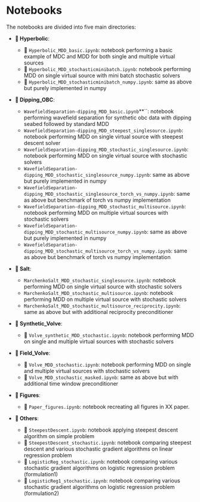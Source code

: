 # Notebooks

The notebooks are divided into five main directories:

* **:open_file_folder: Hyperbolic**:

  - :orange_book: ``Hyperbolic_MDD_basic.ipynb``: notebook performing a basic example of MDC and MDD for both single and multiple virtual sources
  - :orange_book: ``Hyperbolic_MDD_stochasticminibatch.ipynb``: notebook performing MDD on single virtual source with mini batch stochastic solvers
  - :orange_book: ``Hyperbolic_MDD_stochasticminibatch_numpy.ipynb``: same as above but purely implemented in numpy

* **:open_file_folder: Dipping_OBC**: 
  - ``WavefieldSeparation-dipping_MDD_basic.ipynb``**``: notebook performing wavefield separation for synthetic obc data with dipping seabed followed by standard MDD
  - ``WavefieldSeparation-dipping_MDD_steepest_singlesource.ipynb``: notebook performing MDD on single virtual source with steepest descent solver
  - ``WavefieldSeparation-dipping_MDD_stochastic_singlesource.ipynb``: notebook performing MDD on single virtual source with stochastic solvers
  - ``WavefieldSeparation-dipping_MDD_stochastic_singlesource_numpy.ipynb``: same as above but purely implemented in numpy
  - ``WavefieldSeparation-dipping_MDD_stochastic_singlesource_torch_vs_numpy.ipynb``: same as above but benchmark of torch vs numpy implementation
  - ``WavefieldSeparation-dipping_MDD_stochastic_multisource.ipynb``: notebook performing MDD on multiple virtual sources with stochastic solvers
  - ``WavefieldSeparation-dipping_MDD_stochastic_multisource_numpy.ipynb``: same as above but purely implemented in numpy
  - ``WavefieldSeparation-dipping_MDD_stochastic_multisource_torch_vs_numpy.ipynb``: same as above but benchmark of torch vs numpy implementation

* **:open_file_folder: Salt**: 
  - ``MarchenkoSalt_MDD_stochastic_singlesource.ipynb``: notebook performing MDD on single virtual source with stochastic solvers
  - ``MarchenkoSalt_MDD_stochastic_multisource.ipynb``: notebook performing MDD on multiple virtual source with stochastic solvers
  - ``MarchenkoSalt_MDD_stochastic_multisource_reciprocity.ipynb``: same as above but with additional reciprocity preconditioner
  
* **:open_file_folder: Synthetic_Volve**: 
  - :orange_book: ``Volve_synthetic_MDD_stochastic.ipynb``: notebook performing MDD on single and multiple virtual sources with stochastic solvers
  
* **:open_file_folder: Field_Volve**: 
  - :orange_book: ``Volve_MDD_stochastic.ipynb``: notebook performing MDD on single and multiple virtual sources with stochastic solvers
  - :orange_book: ``Volve_MDD_stochastic_masked.ipynb``: same as above but with additional time window preconditioner
  
* **:open_file_folder: Figures**: 
  - :orange_book: ``Paper_figures.ipynb``: notebook recreating all figures in XX paper.

* **:open_file_folder: Others**: 
  - :orange_book: ``SteepestDescent.ipynb``: notebook applying steepest descent algorithm on simple problem
  - :orange_book: ``SteepestDescent_stochastic.ipynb``: notebook comparing steepest descent and various stochastic gradient algorithms on linear regression problem
  - :orange_book: ``LogisticReg_stochastic.ipynb``: notebook comparing various stochastic gradient algorithms on logistic regression problem (formulation1)
  - :orange_book: ``LogisticReg1_stochastic.ipynb``: notebook comparing various stochastic gradient algorithms on logistic regression problem (formulation2)
